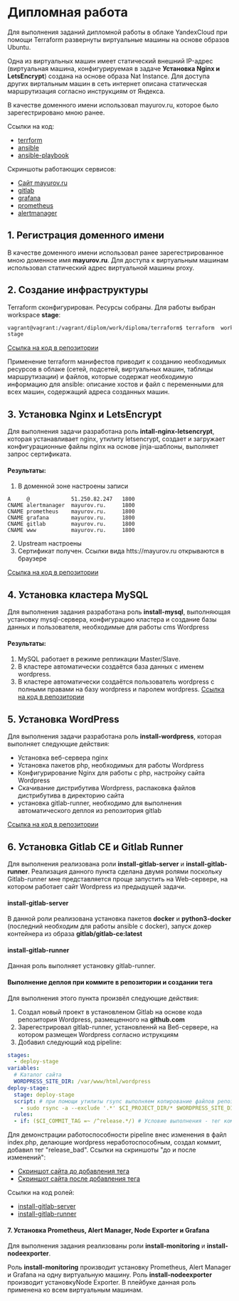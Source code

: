 # Дипломная работа
Для выполнения заданий дипломной работы в облаке YandexCloud при помощи Terraform развернуты виртуальные машины на основе образов Ubuntu. 

Одна из виртуальных машин имеет статический внешний IP-адрес (виртуальная машина, конфигурируемая в задаче **Установка Nginx и LetsEncrypt**) создана на основе образа Nat Instance. Для доступа других виртальным машин в сеть интернет описана статическая маршрутизация согласно инструкциям от Яндекса.

В качестве доменного имени использовал mayurov.ru, которое было зарегестрировано мною ранее. 

Ссылки на код:
- [terrform](./terraform/)
- [ansible](./ansible/)
- [ansible-playbook](./ansible/site.yml)

Скриншоты работающих сервисов:
- [Сайт mayurov.ru](./images/good_site.png)
- [gitlab](./images/gitlab.png)
- [grafana](./images/grafana.png)
- [prometheus](./images/prometheus.png)
- [alertmanager](./images/alertmanager.png)

## 1. Регистрация доменного имени
В качестве доменного имени использовал ранее зарегестрированное мною доменное имя **mayurov.ru**. Для доступа к виртуальным машинам использовал статический адрес виртуальной машины proxy. 

## 2. Создание инфраструктуры
Terraform сконфигурирован. Ресурсы собраны.
Для работы выбран workspace **stage**:
```bash
vagrant@vagrant:/vagrant/diplom/work/diploma/terraform$ terraform  workspace show
stage
```

[Ссылка на код в репозитории](./terraform/)

Применение terraform манифестов приводит к созданию необходимых ресурсов в облаке (сетей, подсетей, виртуальных машин, таблицы маршрутизации) и файлов, которые содержат необходимую информацию для ansible: описание хостов и файл с переменными для всех машин, содержащий адреса созданных машин.

## 3. Установка Nginx и LetsEncrypt

Для выполнения задачи разработана роль **intall-nginx-letsencrypt**, которая устанавливает nginx, утилиту letsencrypt, создает и загружает конфигурационные файлы nginx на основе jinja-шаблоны, выполняет запрос сертификата.

#### Результаты:

1. В доменной зоне настроены записи
 ```
A     @             51.250.82.247   1800
CNAME alertmanager  mayurov.ru.     1800
CNAME prometheus    mayurov.ru.     1800
CNAME grafana       mayurov.ru.     1800
CNAME gitlab        mayurov.ru.     1800
CNAME www           mayurov.ru.     1800
```
2. Upstream настроены
3. Сертификат получен. Ссылки вида htts://mayurov.ru открываются в браузере


[Ссылка на код в репозитории](./ansible/roles/intall-nginx-letsencrypt/)

## 4. Установка кластера MySQL
Для выполнения задания разработана роль **install-mysql**, выполняющая установку mysql-сервера, конфигурацию кластера и создание базы данных и пользователя, необходимые для работы cms Wordpress

#### Результаты:
1. MySQL работает в режиме репликации Master/Slave.
1. В кластере автоматически создаётся база данных c именем wordpress.
1. В кластере автоматически создаётся пользователь wordpress с полными правами на базу wordpress и паролем wordpress.
[Ссылка на код в репозитории](./ansible/roles/install-mysql/)

## 5. Установка WordPress

Для выполнения задачи разработана роль **install-wordpress**, которая выполняет следующие действия:
- Установка веб-сервера nginx
- Установка пакетов php, необходимых для работы Wordpress
- Конфигурирование Nginx для работы с php, настройку сайта Wordpress
- Скачивание дистрибутива Wordpress, распаковка файлов дистрибутива в директорию сайта
- установка gitlab-runner, необходимо для выполнения автоматического деплоя из репозитория gitlab

[Ссылка на код в репозитории](./ansible/roles/install-wordpress/)

## 6. Установка Gitlab CE и Gitlab Runner

Для выполнения реализована роли **install-gitlab-server** и **install-gitlab-runner**. Реализация данного пункта сделана двумя ролями поскольку Gitlab-runner мне представляется проще запустить на Web-сервере, на котором работает сайт Wordpress из предыдущей задачи. 

#### install-gitlab-server

В данной роли реализована установка пакетов **docker** и  **python3-docker** (последний необходим для работы ansible с docker), запуск докер контейнера из образа **gitlab/gitlab-ce:latest**

#### install-gitlab-runner

Данная роль выполняет установку gitlab-runner.

#### Выполнение деплоя при коммите в репозитории и создании тега

Для выполнения этого пункта произвёл следующие действия:
1. Создал новый проект в установленом Gitlab на основе кода репозитория Wordpress, размещенного на **github.com**
1. Зарегестрировал gitlab-runner, установленнй на Веб-сервере, на котором размещен Wordpress согласно иструкциям
1. Добавил следующий код pipeline:
```yaml
stages:
  - deploy-stage
variables:
  # Каталог сайта
  WORDPRESS_SITE_DIR: /var/www/html/wordpress
deploy-stage:
  stage: deploy-stage
  script: # при помощи утилиты rsync выполняем копирование файлов репозитория за исключением скрытых директорий (папой с файлами git) 
    - sudo rsync -a --exclude '.*' $CI_PROJECT_DIR/* $WORDPRESS_SITE_DIR
  rules:
  - if: ($CI_COMMIT_TAG =~ /^release.*/) # Условие выполнения - тег коммита содержит слово "release"
```
Для демонстрации работоспособности pipeline внес изменения в файл index.php, делающие wordpress неработоспособным, создал коммит, добавил тег "release_bad". Ссылки на скриншоты "до и после изменений":

- [Скриншот сайта до добавления тега](./images/good_site.png)
- [Скриншот сайта после добавления тега](./images/fail_site.png)

Ссылки на код ролей:
- [install-gitlab-server](./ansible/roles/install-gitlab-server/)
- [install-gitlab-runner](./ansible/roles/install-gitlab-runner/)

#### 7. Установка Prometheus, Alert Manager, Node Exporter и Grafana
Для выполнения задания реализованы роли **install-monitoring** и **install-nodeexporter**. 

Роль **install-monitoring**  производит установку Prometheus, Alert Manager и Grafana на одну виртуальную машину.
Роль **install-nodeexporter**  производит установкуNode Exporter. В плейбуке данная роль применена ко всем виртуальным машинам.

